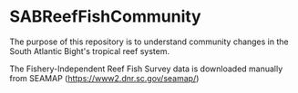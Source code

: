 # SABReefFishCommunity

The purpose of this repository is to understand community changes in the South Atlantic Bight's tropical reef system. 

The Fishery-Independent Reef Fish Survey data is downloaded manually from SEAMAP (https://www2.dnr.sc.gov/seamap/)